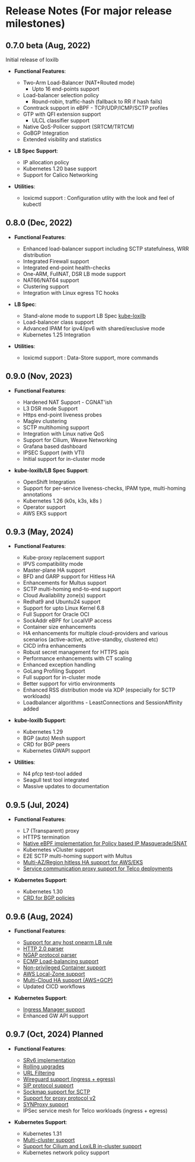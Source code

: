 # Release Notes  (For major release milestones)   

## 0.7.0 beta (Aug, 2022)

Initial release of loxilb     

- **Functional Features**:    
    - Two-Arm Load-Balancer (NAT+Routed mode)     
        - Upto 16 end-points support    
    - Load-balancer selection policy    
        -  Round-robin, traffic-hash (fallback to RR if hash fails)    
    - Conntrack support in eBPF - TCP/UDP/ICMP/SCTP profiles    
    - GTP with QFI extension support    
        - ULCL classifier support    
    - Native QoS-Policer support (SRTCM/TRTCM)    
    - GoBGP Integration          
    - Extended visibility and statistics     

- **LB Spec Support**:     
    - IP allocation policy    
    - Kubernetes 1.20 base support
    - Support for Calico Networking    
 
- **Utilities**:     
    - loxicmd support : Configuration utlity with the look and feel of kubectl    

## 0.8.0 (Dec, 2022)      

- **Functional Features**:    
    - Enhanced load-balancer support including SCTP statefulness, WRR distribution    
    - Integrated Firewall support    
    - Integrated end-point health-checks    
    - One-ARM, FullNAT, DSR LB mode support    
    - NAT66/NAT64 support    
    - Clustering support      
    - Integration with Linux egress TC hooks    
  
- **LB Spec**:    
    - Stand-alone mode to support LB Spec [kube-loxilb](https://github.com/loxilb-io/kube-loxilb)    
    - Load-balancer class support    
    - Advanced IPAM for ipv4/ipv6 with shared/exclusive mode    
    - Kubernetes 1.25 Integration     

- **Utilities**:  
    - loxicmd support : Data-Store support, more commands

## 0.9.0 (Nov, 2023)     

- **Functional Features**:  
    - Hardened NAT Support - CGNAT'ish   
    - L3 DSR mode Support   
    - Https end-point liveness probes   
    - Maglev clustering   
    - SCTP multihoming support   
    - Integration with Linux native QoS   
    - Support for Cilium, Weave Networking   
    - Grafana based dashboard   
    - IPSEC Support (with VTI)
    - Initial support for in-cluster mode    

- **kube-loxilb/LB Spec Support**: 
    - OpenShift Integration    
    - Support for per-service liveness-checks, IPAM type, multi-homing annotations   
    - Kubernetes 1.26 (k0s, k3s, k8s )   
    - Operator support   
    - AWS EKS support
 
## 0.9.3 (May, 2024)   

- **Functional Features**:
    - Kube-proxy replacement support    
    - IPVS compatibility mode    
    - Master-plane HA support   
    - BFD and GARP support for Hitless HA    
    - Enhancements for Multus support    
    - SCTP multi-homing end-to-end support    
    - Cloud Availability zone(s) support    
    - Redhat9 and Ubuntu24 support   
    - Support for upto Linux Kernel 6.8    
    - Full Support for Oracle OCI      
    - SockAddr eBPF for LocalVIP access   
    - Container size enhancements   
    - HA enhancements for multiple cloud-providers and various scenarios (active-active, active-standby, clustered etc)     
    - CICD infra enhancements   
    - Robust secret management for HTTPS apis   
    - Performance enhancements with CT scaling   
    - Enhanced exception handling
    - GoLang Profiling Support
    - Full support for in-cluster mode
    - Better support for virtio environments    
    - Enhanced RSS distribution mode via XDP (especially for SCTP workloads)   
    - Loadbalancer algorithms - LeastConnections and SessionAffinity added    

- **kube-loxilb Support**: 
    - Kubernetes 1.29   
    - BGP (auto) Mesh support    
    - CRD for BGP peers    
    - Kubernetes GWAPI support   
 
- **Utilities**:  
    - N4 pfcp test-tool added   
    - Seagull test tool integrated   
    - Massive updates to documentation    
      
## 0.9.5 (Jul, 2024)   

- **Functional Features**:
    - L7 (Transparent) proxy
    - HTTPS termination  
    - [Native eBPF implementation for Policy based IP Masquerade/SNAT](https://github.com/loxilb-io/loxilb/issues/718)      
    - Kubernetes vCluster support   
    - E2E SCTP multi-homing support with Multus   
    - [Multi-AZ/Region hitless HA support for AWS/EKS](https://github.com/loxilb-io/loxilb/issues/681)   
    - [Service communication proxy support for Telco deployments](https://dev.to/nikhilmalik/5g-service-communication-proxy-with-loxilb-4242)      

- **Kubernetes Support**: 
    - Kubernetes 1.30   
    - [CRD for BGP policies](https://github.com/loxilb-io/loxilbdocs/blob/main/docs/k8s_bgp_policy_crd.md)        
 
## 0.9.6 (Aug, 2024)   

- **Functional Features**:
    - [Support for any host onearm LB rule](https://github.com/loxilb-io/loxilb/pull/694)        
    - [HTTP 2.0 parser](https://github.com/loxilb-io/loxilb/issues/48)     
    - [NGAP protocol parser](https://www.loxilb.io/post/ngap-load-balancing-with-loxilb)       
    - [ECMP Load-balancing support](https://github.com/loxilb-io/loxilb/issues/730)       
    - [Non-privileged Container support](https://github.com/loxilb-io/loxilb/discussions/654)
    - [AWS Local-Zone support](https://github.com/loxilb-io/loxilbdocs/blob/main/docs/eks-external.md#restricting-loxilb-service-for-a-local-zone-node-group)    
    - [Multi-Cloud HA support (AWS+GCP)](https://github.com/loxilb-io/loxilb/issues/697)   
    - Updated CICD workflows     
 
- **Kubernetes Support**: 
    - [Ingress Manager support](https://github.com/loxilb-io/loxilbdocs/blob/main/docs/loxilb-ingress.md)       
    - Enhanced GW API support   

## 0.9.7 (Oct, 2024)   Planned
- **Functional Features**:
    - [SRv6 implementation](https://github.com/loxilb-io/loxilb/issues/14)         
    - [Rolling upgrades](https://github.com/loxilb-io/loxilb/issues/312)        
    - [URL Filtering](https://github.com/loxilb-io/loxilb/issues/133)            
    - [Wireguard support (ingress + egress)](https://github.com/loxilb-io/loxilb/issues/67)        
    - [SIP protocol support](https://github.com/loxilb-io/loxilb-ebpf/issues/45)       
    - [Sockmap support for SCTP](https://github.com/loxilb-io/loxilb/issues/750)     
    - [Support for proxy protocol v2](https://github.com/loxilb-io/loxilb/issues/675)    
    - [SYNProxy support](https://github.com/loxilb-io/loxilb/issues/670)    
    - IPSec service mesh for Telco workloads  (ingress + egress)     

- **Kubernetes Support**: 
    - Kubernetes 1.31   
    - [Multi-cluster support](https://github.com/loxilb-io/loxilb/issues/371)    
    - [Support for Cilium and LoxiLB in-cluster support](https://github.com/loxilb-io/kube-loxilb/issues/158)    
    - Kubernetes network policy support    
